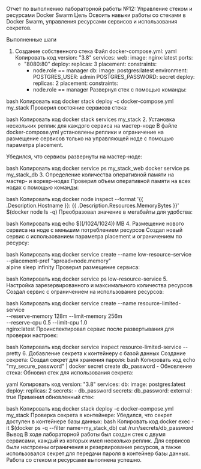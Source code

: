 Отчет по выполнению лабораторной работы №12: Управление стеком и ресурсами Docker Swarm
Цель
Освоить навыки работы со стеками в Docker Swarm, управления ресурсами сервисов и использования секретов.

Выполненные шаги
1. Создание собственного стека
Файл docker-compose.yml:
yaml
Копировать код
version: "3.8"
services:
  web:
    image: nginx:latest
    ports:
      - "8080:80"
    deploy:
      replicas: 3
      placement:
        constraints:
          - node.role == manager
  db:
    image: postgres:latest
    environment:
      POSTGRES_USER: admin
      POSTGRES_PASSWORD: secret
    deploy:
      replicas: 2
      placement:
        constraints:
          - node.role == manager
Развернул стек с помощью команды:

bash
Копировать код
docker stack deploy -c docker-compose.yml my_stack
Проверил состояние сервисов стека:

bash
Копировать код
docker stack services my_stack
2. Установка нескольких реплик для каждого сервиса на мастер-ноде
В файле docker-compose.yml установлены реплики и ограничение на размещение сервисов только на управляющей ноде с помощью параметра placement.

Убедился, что сервисы развернуты на мастер-ноде:

bash
Копировать код
docker service ps my_stack_web
docker service ps my_stack_db
3. Определение количества оперативной памяти на мастер- и воркер-нодах
Проверил объем оперативной памяти на всех нодах с помощью команды:

bash
Копировать код
docker node inspect --format '{{ .Description.Hostname }}: {{ .Description.Resources.MemoryBytes }}' $(docker node ls -q)
Преобразовал значение в мегабайты для удобства:

bash
Копировать код
echo $((<MemoryBytes>/1024/1024)) MB
4. Размещение нового сервиса на ноде с меньшим потреблением ресурсов
Создал новый сервис с использованием параметра placement и ограничением по ресурсу:

bash
Копировать код
docker service create --name low-resource-service \
  --placement-pref "spread=node.memory" \
  alpine sleep infinity
Проверил размещение сервиса:

bash
Копировать код
docker service ps low-resource-service
5. Настройка зарезервированного и максимального количества ресурсов
Создал сервис с ограничением на использование ресурсов:

bash
Копировать код
docker service create --name resource-limited-service \
  --reserve-memory 128m --limit-memory 256m \
  --reserve-cpu 0.5 --limit-cpu 1.0 \
  nginx:latest
Проинспектировал сервис после развертывания для проверки настроек:

bash
Копировать код
docker service inspect resource-limited-service --pretty
6. Добавление секрета к контейнеру с базой данных
Создание секрета:
Создал секрет для хранения пароля:
bash
Копировать код
echo "my_secure_password" | docker secret create db_password -
Обновление стека:
Обновил стек для использования секрета:

yaml
Копировать код
version: "3.8"
services:
  db:
    image: postgres:latest
    deploy:
      replicas: 2
    secrets:
      - db_password
secrets:
  db_password:
    external: true
Применил обновленный стек:

bash
Копировать код
docker stack deploy -c docker-compose.yml my_stack
Проверка секрета в контейнере:
Убедился, что секрет доступен в контейнере базы данных:
bash
Копировать код
docker exec -it $(docker ps -q --filter name=my_stack_db) cat /run/secrets/db_password
Вывод
В ходе лабораторной работы был создан стек с двумя сервисами, каждый из которых имел несколько реплик. Для сервисов были настроены ограничения и резервирование ресурсов, а также использовался секрет для передачи пароля в контейнер базы данных. Работа со стеком и ресурсами выполнена успешно.
